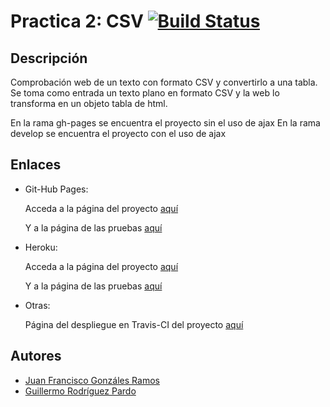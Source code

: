 Practica 2: CSV [![Build Status](https://travis-ci.org/PL2015/PL015-CSV.svg?branch=gh-pages)](https://travis-ci.org/PL2015/PL015-CSV)
===============

## Descripción

Comprobación web de un texto con formato CSV y convertirlo a una tabla.
Se toma como entrada un texto plano en formato CSV y la web lo transforma en un objeto tabla de html. 

En la rama gh-pages se encuentra el proyecto sin el uso de ajax
En la rama develop se encuentra el proyecto con el uso de ajax

## Enlaces

* Git-Hub Pages:

    Acceda a la página del proyecto [aquí](https://pl1415.github.io/PL015-CSV/)

    Y a la página de las pruebas [aquí](https://pl1415.github.io/PL015-CSV/test.html)

* Heroku:

    Acceda a la página del proyecto [aquí](https://immense-depths-7290.herokuapp.com/)

    Y a la página de las pruebas [aquí](https://immense-depths-7290.herokuapp.com/test)

* Otras:

    Página del despliegue en Travis-CI del proyecto [aquí](https://travis-ci.org/PL2015/PL015-CSV)

## Autores

* [Juan Francisco Gonzáles Ramos](http://juanfgr.es/)
* [Guillermo Rodríguez Pardo](http://wyllman.github.io/)



